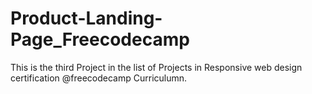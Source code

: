 # Product-Landing-Page_Freecodecamp

This is the third Project in the list of Projects in Responsive web design certification @freecodecamp Curriculumn.
